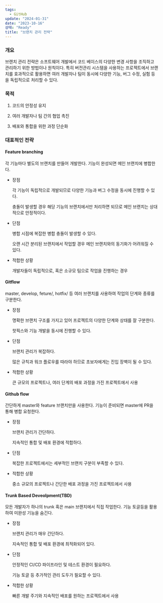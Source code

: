 ```yaml
---
tags:
  - GitHub
update: "2024-01-31"
date: "2023-10-16"
상태: "Ready"
title: "브랜치 관리 전략"
---
```

### 개요

브랜치 관리 전략은 소프트웨어 개발에서 코드 베이스의 다양한 변경 사항을 조직하고 관리하기 위한 방법이나 원칙이다. 특히 버전관리 시스템을 사용하는 프로젝트에서 브랜치를 효과적으로 활용하면 여러 개발자나 팀이 동시에 다양한 기능, 버그 수정, 실험 등을 독립적으로 처리할 수 있다. 

### 목적

1. 코드의 안정성 유지

1. 여러 개발자나 팀 간의 협업 촉진

1. 배포와 통합을 위한 과정 단순화

### 대표적인 전략

#### Feature branching

각 기능마다 별도의 브랜치를 만들어 개발한다. 기능이 완성되면 메인 브랜치에 병합한다. 

- 장점

    각 기능이 독립적으로 개발되므로 다양한 기능과 버그 수정을 동시에 진행할 수 있다. 

    충돌이 발생할 경우 해당 기능의 브랜치에서만 처리하면 되므로 메인 브랜치는 상대적으로 안정적이다. 

- 단점

    병합 시점에 복잡한 병합 충돌이 발생할 수 있다. 

    오랜 시간 분리된 브랜치에서 작업할 경우 메인 브랜치와의 동기화가 어려워질 수 있다. 

- 적합한 상황

    개발자들이 독립적으로, 혹은 소규모 팀으로 작업을 진행하는 경우

#### Gitflow

master, develop, feture/, hotfix/ 등 여러 브랜치를 사용하여 작업의 단계와 종류를 구분한다. 

- 장점

    명확한 브랜치 구조를 가지고 있어 프로젝트의 다양한 단계와 상태를 잘 구분한다. 

    핫픽스와 기능 개발을 동시에 진행할 수 있다. 

- 단점

    브랜치 관리가 복잡하다. 

    많은 규칙과 워크 플로우를 따라야 하므로 초보자에게는 진입 장벽이 될 수 있다. 

- 적합한 상황

    큰 규모의 프로젝트나, 여러 단계의 배포 과정을 가진 프로젝트에서 사용

#### Github flow

간단하게 master와 feature 브랜치만을 사용한다. 기능이 준비되면 master에 PR을 통해 병합 요청한다. 

- 장점

    브랜치 관리가 간단하다. 

    지속적인 통합 및 배포 환경에 적합하다. 

- 단점

    복잡한 프로젝트에서는 세부적인 브랜치 구분이 부족할 수 있다. 

- 적합한 상황

    중소 규모의 프로젝트나 간단한 배포 과정을 가진 프로젝트에서 사용

#### Trunk Based Deveolpment(TBD)

모든 개발자가 하나의 trunk 혹은 main 브랜치에서 직접 작업한다. 기능 토글등을 활용하여 미완성 기능을 숨긴다. 

- 장점

    브랜치 관리가 매우 간단하다. 

    지속적인 통합 및 배포 환경에 최적화되어 있다. 

- 단점

    안정적인 CI/CD 파이프라인 및 테스트 환경이 필요하다. 

    기능 토글 등 추가적인 관리 도두가 필요할 수 있다. 

- 적합한 상황

    빠른 개발 주기와 지속적인 배포를 원하는 프로젝트에서 사용

    

